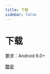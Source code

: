 ```yaml
---
title: 下载
sidebar: false
---
```


# 下载

要求：Android 6.0+

[酷安](https://www.coolapk.com/apk/pink.left.l_clock)
